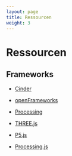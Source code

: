 ```yaml
---
layout: page
title: Ressourcen
weight: 3
---
```


# Ressourcen

## Frameworks

- [Cinder]()
- [openFrameworks]()
- [Processing]()

- [THREE.js]()
- [P5.js](https://github.com/lmccart/p5.js/)
- [Processing.js]()
